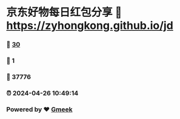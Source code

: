 # 京东好物每日红包分享 :link: https://zyhongkong.github.io/jd 
### :page_facing_up: [30](https://zyhongkong.github.io/jd/tag.html) 
### :speech_balloon: 1 
### :hibiscus: 37776 
### :alarm_clock: 2024-04-26 10:49:14 
### Powered by :heart: [Gmeek](https://github.com/Meekdai/Gmeek)
